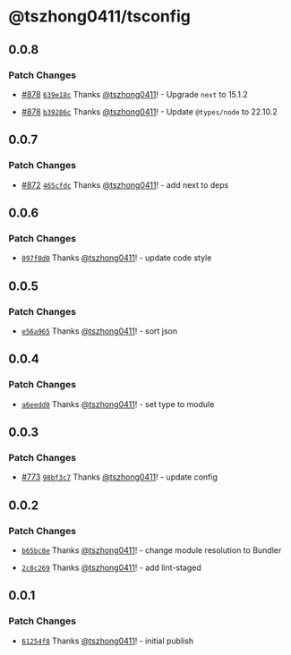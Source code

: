 # @tszhong0411/tsconfig

## 0.0.8

### Patch Changes

- [#878](https://github.com/tszhong0411/honghong.me/pull/878) [`639e18c`](https://github.com/tszhong0411/honghong.me/commit/639e18c7c68f9f76a8f53637fe7306dcd89a7298) Thanks [@tszhong0411](https://github.com/tszhong0411)! - Upgrade `next` to 15.1.2

- [#878](https://github.com/tszhong0411/honghong.me/pull/878) [`b39286c`](https://github.com/tszhong0411/honghong.me/commit/b39286c720285e83332dd394427e41b0c893f2fa) Thanks [@tszhong0411](https://github.com/tszhong0411)! - Update `@types/node` to 22.10.2

## 0.0.7

### Patch Changes

- [#872](https://github.com/tszhong0411/honghong.me/pull/872) [`465cfdc`](https://github.com/tszhong0411/honghong.me/commit/465cfdcb436a30aeeef37e1813395d5d9d569737) Thanks [@tszhong0411](https://github.com/tszhong0411)! - add next to deps

## 0.0.6

### Patch Changes

- [`097f0d0`](https://github.com/tszhong0411/honghong.me/commit/097f0d0d4463ddf5cec7d24ea0dfb632200535fc) Thanks [@tszhong0411](https://github.com/tszhong0411)! - update code style

## 0.0.5

### Patch Changes

- [`e56a965`](https://github.com/tszhong0411/honghong.me/commit/e56a96595ccc1d702377c74d3329d77f247c22ca) Thanks [@tszhong0411](https://github.com/tszhong0411)! - sort json

## 0.0.4

### Patch Changes

- [`a6eedd0`](https://github.com/tszhong0411/honghong.me/commit/a6eedd0ae8ec5d4c58b26055143749e480ff8553) Thanks [@tszhong0411](https://github.com/tszhong0411)! - set type to module

## 0.0.3

### Patch Changes

- [#773](https://github.com/tszhong0411/honghong.me/pull/773) [`98bf3c7`](https://github.com/tszhong0411/honghong.me/commit/98bf3c7e181d3532b36259f6f0abc7b371a805c4) Thanks [@tszhong0411](https://github.com/tszhong0411)! - update config

## 0.0.2

### Patch Changes

- [`b65bc8e`](https://github.com/tszhong0411/honghong.me/commit/b65bc8ed16f3ca2e31420ece4e13e31b494ba631) Thanks [@tszhong0411](https://github.com/tszhong0411)! - change module resolution to Bundler

- [`2c8c269`](https://github.com/tszhong0411/honghong.me/commit/2c8c2697e9727e2e68938bd013749dacf12dd544) Thanks [@tszhong0411](https://github.com/tszhong0411)! - add lint-staged

## 0.0.1

### Patch Changes

- [`61254f8`](https://github.com/tszhong0411/honghong.me/commit/61254f80abb63f43310cefd5ccc4dcd8eb098875) Thanks [@tszhong0411](https://github.com/tszhong0411)! - initial publish
